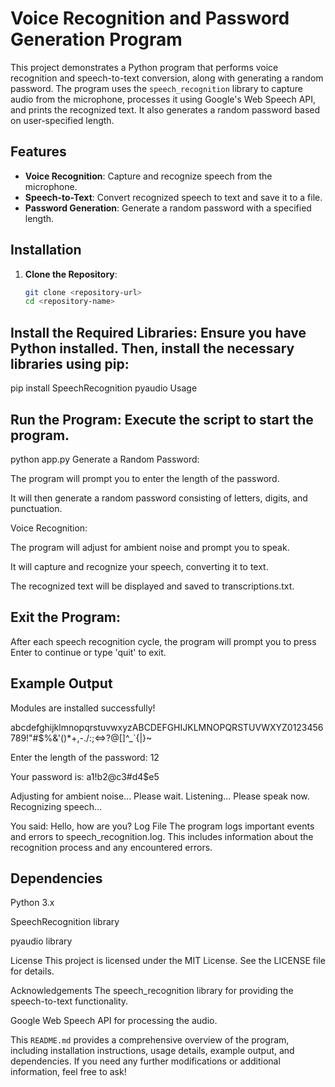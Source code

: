 # Voice Recognition and Password Generation Program

This project demonstrates a Python program that performs voice recognition and speech-to-text conversion, along with generating a random password. The program uses the `speech_recognition` library to capture audio from the microphone, processes it using Google's Web Speech API, and prints the recognized text. It also generates a random password based on user-specified length.

## Features

- **Voice Recognition**: Capture and recognize speech from the microphone.
- **Speech-to-Text**: Convert recognized speech to text and save it to a file.
- **Password Generation**: Generate a random password with a specified length.

## Installation

1. **Clone the Repository**:
   ```sh
   git clone <repository-url>
   cd <repository-name>
## Install the Required Libraries: Ensure you have Python installed. Then, install the necessary libraries using pip:

pip install SpeechRecognition pyaudio
Usage
## Run the Program: Execute the script to start the program.

python app.py
Generate a Random Password:

The program will prompt you to enter the length of the password.

It will then generate a random password consisting of letters, digits, and punctuation.

Voice Recognition:

The program will adjust for ambient noise and prompt you to speak.

It will capture and recognize your speech, converting it to text.

The recognized text will be displayed and saved to transcriptions.txt.

## Exit the Program:

After each speech recognition cycle, the program will prompt you to press Enter to continue or type 'quit' to exit.

## Example Output
Modules are installed successfully!

abcdefghijklmnopqrstuvwxyzABCDEFGHIJKLMNOPQRSTUVWXYZ0123456789!"#$%&'()*+,-./:;<=>?@[\]^_`{|}~

Enter the length of the password: 12

Your password is: a1!b2@c3#d4$e5

Adjusting for ambient noise... Please wait.
Listening... Please speak now.
Recognizing speech...

You said: Hello, how are you?
Log File
The program logs important events and errors to speech_recognition.log. This includes information about the recognition process and any encountered errors.

## Dependencies
Python 3.x

SpeechRecognition library

pyaudio library

License
This project is licensed under the MIT License. See the LICENSE file for details.

Acknowledgements
The speech_recognition library for providing the speech-to-text functionality.

Google Web Speech API for processing the audio.


This `README.md` provides a comprehensive overview of the program, including installation instructions, usage details, example output, and dependencies. If you need any further modifications or additional information, feel free to ask!
